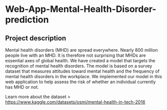 # Web-App-Mental-Health-Disorder-prediction

## Project description
Mental health disorders (MHD) are spread everywhere. Nearly 800 million people live with an MHD. It is therefore not surprising that MHDs are essential axes of global health. We have created a model that targets the recognition of mental health disorders. The model is based on a survey dataset that measures attitudes toward mental health and the frequency of mental health disorders in the workplace. We implemented our model in this web application to help assess the risk of whether an individual currently has MHD or not.

Learn more about the dataset > https://www.kaggle.com/datasets/osmi/mental-health-in-tech-2016
